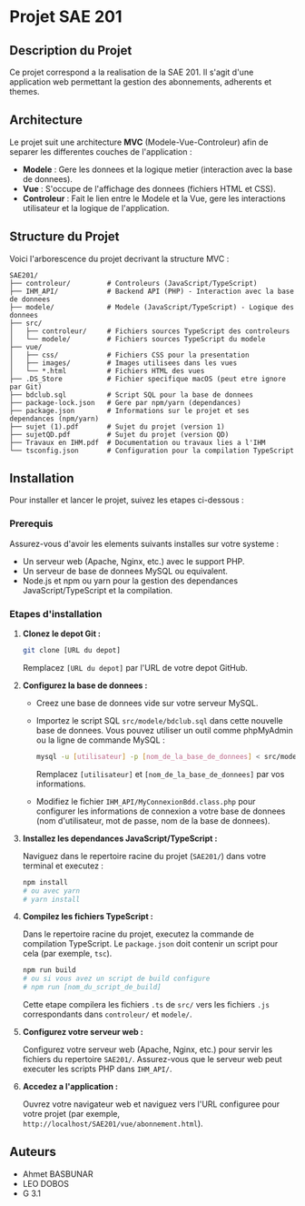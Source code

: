 # Projet SAE 201

## Description du Projet

Ce projet correspond a la realisation de la SAE 201. Il s'agit d'une application web permettant la gestion des abonnements, adherents et themes.

## Architecture

Le projet suit une architecture **MVC** (Modele-Vue-Controleur) afin de separer les differentes couches de l'application :

*   **Modele** : Gere les donnees et la logique metier (interaction avec la base de donnees).
*   **Vue** : S'occupe de l'affichage des donnees (fichiers HTML et CSS).
*   **Controleur** : Fait le lien entre le Modele et la Vue, gere les interactions utilisateur et la logique de l'application.

## Structure du Projet

Voici l'arborescence du projet decrivant la structure MVC :

```
SAE201/
├── controleur/         # Controleurs (JavaScript/TypeScript)
├── IHM_API/            # Backend API (PHP) - Interaction avec la base de donnees
├── modele/             # Modele (JavaScript/TypeScript) - Logique des donnees
├── src/
│   ├── controleur/     # Fichiers sources TypeScript des controleurs
│   └── modele/         # Fichiers sources TypeScript du modele
├── vue/
│   ├── css/            # Fichiers CSS pour la presentation
│   ├── images/         # Images utilisees dans les vues
│   └── *.html          # Fichiers HTML des vues
├── .DS_Store           # Fichier specifique macOS (peut etre ignore par Git)
├── bdclub.sql          # Script SQL pour la base de donnees
├── package-lock.json   # Gere par npm/yarn (dependances)
├── package.json        # Informations sur le projet et ses dependances (npm/yarn)
├── sujet (1).pdf       # Sujet du projet (version 1)
├── sujetQD.pdf         # Sujet du projet (version QD)
├── Travaux en IHM.pdf  # Documentation ou travaux lies a l'IHM
└── tsconfig.json       # Configuration pour la compilation TypeScript
```

## Installation

Pour installer et lancer le projet, suivez les etapes ci-dessous :

### Prerequis

Assurez-vous d'avoir les elements suivants installes sur votre systeme :

*   Un serveur web (Apache, Nginx, etc.) avec le support PHP.
*   Un serveur de base de donnees MySQL ou equivalent.
*   Node.js et npm ou yarn pour la gestion des dependances JavaScript/TypeScript et la compilation.

### Etapes d'installation

1.  **Clonez le depot Git :**

    ```bash
    git clone [URL du depot]
    ```
    Remplacez `[URL du depot]` par l'URL de votre depot GitHub.

2.  **Configurez la base de donnees :**

    *   Creez une base de donnees vide sur votre serveur MySQL.
    *   Importez le script SQL `src/modele/bdclub.sql` dans cette nouvelle base de donnees. Vous pouvez utiliser un outil comme phpMyAdmin ou la ligne de commande MySQL :

        ```bash
        mysql -u [utilisateur] -p [nom_de_la_base_de_donnees] < src/modele/bdclub.sql
        ```
        Remplacez `[utilisateur]` et `[nom_de_la_base_de_donnees]` par vos informations.

    *   Modifiez le fichier `IHM_API/MyConnexionBdd.class.php` pour configurer les informations de connexion a votre base de donnees (nom d'utilisateur, mot de passe, nom de la base de donnees).

3.  **Installez les dependances JavaScript/TypeScript :**

    Naviguez dans le repertoire racine du projet (`SAE201/`) dans votre terminal et executez :

    ```bash
    npm install
    # ou avec yarn
    # yarn install
    ```

4.  **Compilez les fichiers TypeScript :**

    Dans le repertoire racine du projet, executez la commande de compilation TypeScript. Le `package.json` doit contenir un script pour cela (par exemple, `tsc`).

    ```bash
    npm run build
    # ou si vous avez un script de build configure
    # npm run [nom_du_script_de_build]
    ```
    Cette etape compilera les fichiers `.ts` de `src/` vers les fichiers `.js` correspondants dans `controleur/` et `modele/`.

5.  **Configurez votre serveur web :**

    Configurez votre serveur web (Apache, Nginx, etc.) pour servir les fichiers du repertoire `SAE201/`. Assurez-vous que le serveur web peut executer les scripts PHP dans `IHM_API/`.

6.  **Accedez a l'application :**

    Ouvrez votre navigateur web et naviguez vers l'URL configuree pour votre projet (par exemple, `http://localhost/SAE201/vue/abonnement.html`).

## Auteurs

*   Ahmet BASBUNAR
*   LEO DOBOS
*   G 3.1
